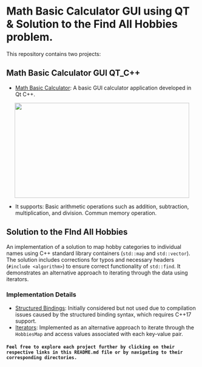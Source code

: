# Math Basic Calculator GUI using QT & Solution to the Find All Hobbies problem.

This repository contains two projects:

## Math Basic Calculator GUI QT_C++
- [Math Basic Calculator](https://github.com/AdolfCarr/QT_Calculator/tree/main/basicCalculator): 
A basic GUI calculator application developed in Qt C++. 

<p align="center">
  <img src="https://github.com/AdolfCarr/QT_Calculator_and_Find_All_Hobbies/blob/main/calc_images/1.png" width="460" height="250">
</p>
<p align="center">

- It supports:
 Basic arithmetic operations such as addition, subtraction, multiplication, and division.
 Commun memory operation.

## Solution to the FInd All Hobbies
An implementation of a solution to map hobby categories to individual names using C++ standard library containers (`std::map` and `std::vector`). The solution includes corrections for typos and necessary headers (`#include <algorithm>`) to ensure correct functionality of `std::find`. It demonstrates an alternative approach to iterating through the data using iterators.

### Implementation Details
- [Structured Bindings](https://github.com/AdolfCarr/QT_Calculator/blob/main/findAllHobbits/findAllHobbits_structuredBinding.cpp): Initially considered but not used due to compilation issues caused by the structured binding syntax, which requires C++17 support.
- [Iterators](https://github.com/AdolfCarr/QT_Calculator/blob/main/findAllHobbits/findAllHobbits_iteartor.cpp): Implemented as an alternative approach to iterate through the `HobbiesMap` and access values associated with each key-value pair.

#### ``Feel free to explore each project further by clicking on their respective links in this README.md file or by navigating to their corresponding directories.``

